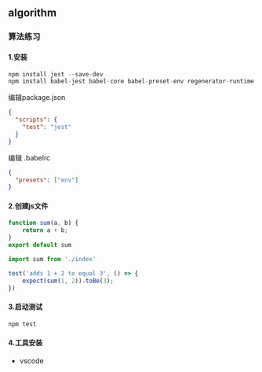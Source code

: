 ## algorithm
### 算法练习

#### 1.安装

```js
npm install jest --save-dev
npm install babel-jest babel-core babel-preset-env regenerator-runtime -D
```

编辑package.json

```json
{
  "scripts": {
    "test": "jest"
  }
}
```

编辑 .babelrc

```json
{
  "presets": ["env"]
}
```

#### 2.创建js文件

```js
function sum(a, b) {
    return a + b;
}
export default sum
```

```js
import sum from './index'

test('adds 1 + 2 to equal 3', () => {
    expect(sum(1, 2)).toBe(3);
})
```

#### 3.启动测试

```js
npm test
```

#### 4.工具安装

- vscode